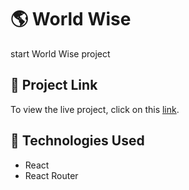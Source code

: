# 🌎 World Wise  

start World Wise project 

## 🔗 Project Link  

To view the live project, click on this [link](https://world-wise-opal.vercel.app/).  



## 📄 Technologies Used  

- React  
- React Router 
